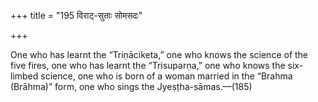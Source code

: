+++
title = "195 विराट्-सुताः सोमसदः"

+++

One who has learnt the “Triṇāciketa,” one who knows the science of the five fires, one who has learnt the “Trisuparṇa,” one who knows the six-limbed science, one who is born of a woman married in the “Brahma (Brāhma)” form, one who sings the Jyeṣṭha-sāmas.—(185)